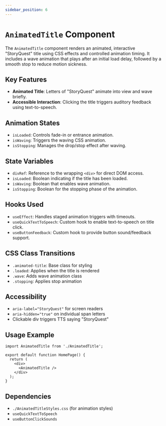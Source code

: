 ```yaml
---
sidebar_position: 6
---
```


# `AnimatedTitle` Component
The `AnimatedTitle` component renders an animated, interactive "StoryQuest" title using CSS effects and controlled animation timing. It includes a wave animation that plays after an initial load delay, followed by a smooth stop to reduce motion sickness. 

## Key Features

- **Animated Title**: Letters of "StoryQuest" animate into view and wave briefly.
- **Accessible Interaction**: Clicking the title triggers auditory feedback using text-to-speech.

## Animation States

- `isLoaded`: Controls fade-in or entrance animation.
- `isWaving`: Triggers the waving CSS animation.
- `isStopping`: Manages the drop/stop effect after waving.

## State Variables

- `divRef`: Reference to the wrapping `<div>` for direct DOM access.
- `isLoaded`: Boolean indicating if the title has been loaded.
- `isWaving`: Boolean that enables wave animation.
- `isStopping`: Boolean for the stopping phase of the animation.

## Hooks Used

- `useEffect`: Handles staged animation triggers with timeouts.
- `useQuickTextToSpeech`: Custom hook to enable text-to-speech on title click.
- `useButtonFeedback`: Custom hook to provide button sound/feedback support.

## CSS Class Transitions

- `.animated-title`: Base class for styling
- `.loaded`: Applies when the title is rendered
- `.wave`: Adds wave animation class
- `.stopping`: Applies stop animation

## Accessibility

- `aria-label="StoryQuest"` for screen readers
- `aria-hidden="true"` on individual span letters
- Clickable div triggers TTS saying "StoryQuest"

## Usage Example

```tsx
import AnimatedTitle from './AnimatedTitle';

export default function HomePage() {
  return (
    <div>
      <AnimatedTitle />
    </div>
  );
}
```

## Dependencies

- `./AnimatedTitleStyles.css` (for animation styles)
- `useQuickTextToSpeech`
- `useButtonClickSounds`
